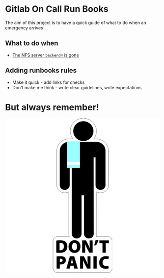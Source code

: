 # Gitlab On Call Run Books

The aim of this project is to have a quick guide of what to do when an emergency arrives

## What to do when

* [The NFS server `backend4` is gone](troubleshooting/nfs-server.md)

## Adding runbooks rules

* Make it quick - add links for checks
* Don't make me think - write clear guidelines, write expectations

# But always remember!

![Dont Panic](img/dont_panic_towel.jpg)
